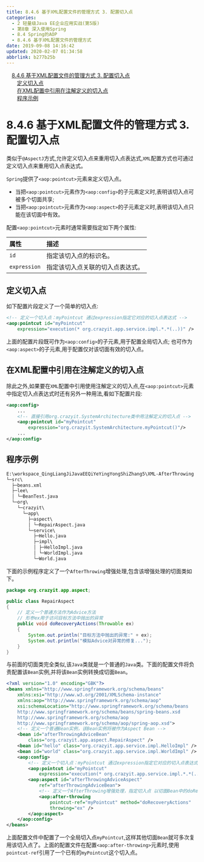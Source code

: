 ```yaml
---
title: 8.4.6 基于XML配置文件的管理方式 3. 配置切入点
categories: 
  - 2 轻量级Java EE企业应用实战(第5版)
  - 第8章 深入使用Spring
  - 8.4 Spring的AOP
  - 8.4.6 基于XML配置文件的管理方式
date: 2019-09-08 14:16:42
updated: 2020-02-07 01:34:58
abbrlink: b277b25b
---
```

<div id='my_toc'><a href="/JavaReadingNotes/b277b25b/#8-4-6-基于XML配置文件的管理方式-3-配置切入点" class="header_1">8.4.6 基于XML配置文件的管理方式 3. 配置切入点</a>&nbsp;<br><a href="/JavaReadingNotes/b277b25b/#定义切入点" class="header_2">定义切入点</a>&nbsp;<br><a href="/JavaReadingNotes/b277b25b/#在XML配置中引用在注解定义的切入点" class="header_2">在XML配置中引用在注解定义的切入点</a>&nbsp;<br><a href="/JavaReadingNotes/b277b25b/#程序示例" class="header_2">程序示例</a>&nbsp;<br></div>
<style>.header_1{margin-left: 1em;}.header_2{margin-left: 2em;}.header_3{margin-left: 3em;}.header_4{margin-left: 4em;}.header_5{margin-left: 5em;}.header_6{margin-left: 6em;}</style>
<!--more-->
<script>if (navigator.platform.search('arm')==-1){document.getElementById('my_toc').style.display = 'none';}var e,p = document.getElementsByTagName('p');while (p.length>0) {e = p[0];e.parentElement.removeChild(e);}</script>

<!--end-->
<!--SSTStart-->
# 8.4.6 基于XML配置文件的管理方式 3. 配置切入点 #
类似于`@AspectJ`方式,允许定义切入点来重用切入点表达式,`XML`配置方式也可通过定义切入点来重用切入点表达式。

`Spring`提供了`<aop:pointcut>`元素来定义切入点。
- 当把`<aop:pointcut>`元素作为`<aop:config>`的子元素定义时,表明该切入点可被多个切面共享;
- 当把`<aop:pointcut>`元素作为`<aop:aspect>`的子元素定义时,表明该切入点只能在该切面中有效。

配置`<aop:pointcut>`元素时通常需要指定如下两个属性:

|属性|描述|
|:---|:---|
|`id`|指定该切入点的标识名。|
|`expression`|指定该切入点关联的切入点表达式。|

## 定义切入点 ##
如下配置片段定义了一个简单的切入点:
```xml
<!-- 定义一个切入点：myPointcut 通过expression指定它对应的切入点表达式 -->
<aop:pointcut id="myPointcut"
    expression="execution(* org.crazyit.app.service.impl.*.*(..))" />
```
上面的配置片段既可作为`<aop:config>`的子元素,用于配置全局切入点;
也可作为`<aop:aspect>`的子元素,用于配置仅对该切面有效的切入点。
## 在XML配置中引用在注解定义的切入点 ##
除此之外,如果要在`XML`配置中引用使用注解定义的切入点,在`<aop:pointcut>`元素中指定切入点表达式时还有另外一种用法,看如下配置片段:
```xml
<aop:config>
    ...
    <!-- 直接引用org.crazyit.SystemArchitecture类中用注解定义的切入点 -->
    <aop:pointcut id="myPointcut"
        expression="org.crazyit.SystemArchitecture.myPointcut()"/>
    ...
</aop:config>
```
## 程序示例 ##
```cmd
E:\workspace_QingLiangJiJavaEEQiYeYingYongShiZhang5\XML-AfterThrowing
└─src\
  ├─beans.xml
  ├─lee\
  │ └─BeanTest.java
  └─org\
    └─crazyit\
      └─app\
        ├─aspect\
        │ └─RepairAspect.java
        └─service\
          ├─Hello.java
          ├─impl\
          │ ├─HelloImpl.java
          │ └─WorldImpl.java
          └─World.java
```
下面的示例程序定义了一个`AfterThrowing`增强处理,包含该增强处理的切面类如下。
```java
package org.crazyit.app.aspect;

public class RepairAspect
{
    // 定义一个普通方法作为Advice方法
    // 形参ex用于访问目标方法中抛出的异常
    public void doRecoveryActions(Throwable ex)
    {
        System.out.println("目标方法中抛出的异常:" + ex);
        System.out.println("模拟Advice对异常的修复...");
    }
}
```
与前面的切面类完全类似,该`Java`类就是一个普通的`Java`类。下面的配置文件将负责配置该`Bean`实例,并将该`Bean`实例转换成切面`Bean`。
```xml
<?xml version="1.0" encoding="GBK"?>
<beans xmlns="http://www.springframework.org/schema/beans"
    xmlns:xsi="http://www.w3.org/2001/XMLSchema-instance"
    xmlns:aop="http://www.springframework.org/schema/aop"
    xsi:schemaLocation="http://www.springframework.org/schema/beans 
    http://www.springframework.org/schema/beans/spring-beans.xsd
    http://www.springframework.org/schema/aop
    http://www.springframework.org/schema/aop/spring-aop.xsd">
    <!-- 定义一个普通Bean实例，该Bean实例将被作为Aspect Bean -->
    <bean id="afterThrowingAdviceBean"
        class="org.crazyit.app.aspect.RepairAspect" />
    <bean id="hello" class="org.crazyit.app.service.impl.HelloImpl" />
    <bean id="world" class="org.crazyit.app.service.impl.WorldImpl" />
    <aop:config>
        <!-- 定义一个切入点：myPointcut 通过expression指定它对应的切入点表达式 -->
        <aop:pointcut id="myPointcut"
            expression="execution(* org.crazyit.app.service.impl.*.*(..))" />
        <aop:aspect id="afterThrowingAdviceAspect"
            ref="afterThrowingAdviceBean">
            <!-- 定义一个AfterThrowing增强处理，指定切入点 以切面Bean中的doRecoveryActions()方法作为增强处理方法 -->
            <aop:after-throwing
                pointcut-ref="myPointcut" method="doRecoveryActions"
                throwing="ex" />
        </aop:aspect>
    </aop:config>
</beans>
```
上面配置文件中配置了一个全局切入点`myPointcut`,这样其他切面`Bean`就可多次复用该切入点了。上面的配置文件在配置`<aop:after-throwing>`元素时,使用`pointcut-ref`引用了一个已有的`myPointcut`这个切入点。

<!--SSTStop-->

